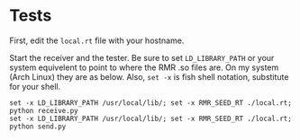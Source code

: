 # Tests

First, edit the `local.rt` file with your hostname.

Start the receiver and the tester. Be sure to set `LD_LIBRARY_PATH` or your system equivelent to point to where the RMR .so files are. On my system (Arch Linux) they are as below. Also, `set -x` is fish shell notation, substitute for your shell.

    set -x LD_LIBRARY_PATH /usr/local/lib/; set -x RMR_SEED_RT ./local.rt; python receive.py
    set -x LD_LIBRARY_PATH /usr/local/lib/; set -x RMR_SEED_RT ./local.rt; python send.py
